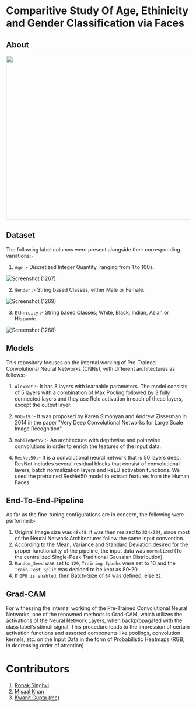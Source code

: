 # Comparitive Study Of Age, Ethinicity and Gender Classification via Faces

## About

<p align="center">
  <img width="900" height="450" src="https://user-images.githubusercontent.com/54277039/171485360-c426e41d-583e-4a97-82be-1b638195caab.png">
</p>

## Dataset

The following label columns were present alongside their corresponding variations:-

1. `Age` :- Discretized Integer Quantity, ranging from 1 to 100s.
 
![Screenshot (1267)](https://user-images.githubusercontent.com/54277039/174302626-79e2ec61-3ae0-45cb-8c0c-ee57e78f255e.png)

2. `Gender` :- String based Classes, either Male or Female.

![Screenshot (1269)](https://user-images.githubusercontent.com/54277039/174302648-670e71b1-e15f-40d3-a07f-da4caca8e789.png)

3. `Ethnicity` :- String based Classes; White, Black, Indian, Asian or Hispanic.

![Screenshot (1268)](https://user-images.githubusercontent.com/54277039/174302638-4fc8b6ef-f63a-4ebb-a56b-25a3a4c53f77.png)

## Models

This repository focuses on the internal working of Pre-Trained Convolutional Neural Networks (CNNs), with different architectures as follows:-

1. `AlexNet` :- It has 8 layers with learnable parameters. The model consists of 5 layers with a combination of Max Pooling followed by 3 fully connected layers and they use Relu activation in each of these layers, except the output layer.

2. `VGG-19` :- It was proposed by Karen Simonyan and Andrew Zisserman in 2014 in the paper "Very Deep Convolutional Networks for Large Scale Image Recognition". 

3. `MobileNetV2` :- An architecture with depthwise and pointwise convolutions in order to enrich the features of the input data.

4. `ResNet50` :- It is a convolutional neural network that is 50 layers deep. ResNet includes several residual blocks that consist of convolutional layers, batch normalization layers and ReLU activation functions. We used the pretrained ResNet50 model to extract features from the Human Faces.

## End-To-End-Pipeline

As far as the fine-tuning configurations are in concern, the following were performed:-

1. Original Image size was `48x48`. It was then resized to `224x224`, since most of the Neural Network Architectures follow the same input convention.
2. According to the Mean, Variance and Standard Deviation desired for the proper functionality of the pipeline, the input data was `normalized` (To the centralized Single-Peak Traditional Gaussian Distribution).
3. `Random_Seed` was set to `129`, `Training Epochs` were set to 10 and the `Train-Test Split` was decided to be kept as 80-20.
4. If `GPU is enabled`, then Batch-Size of `64` was defined, else `32`.

## Grad-CAM

For witnessing the internal working of the Pre-Trained Convolutional Neural Networks, one of the renowned methods is Grad-CAM, which utilizes the activations of the Neural Network Layers, when backpropagated with the class label's stimuli signal. This procedure leads to the impression of certain activation functions and assorted components like poolings, convolution kernels, etc. on the Input Data in the form of Probabilistic Heatmaps (RGB, in decreasing order of attention).

# Contributors

1. [Ronak Singhvi](https://github.com/ronak-7228)
2. [Misaal Khan](https://www.linkedin.com/in/misaalkhan/)
3. [Kwanit Gupta (me)](https://github.com/kwanit1142)

